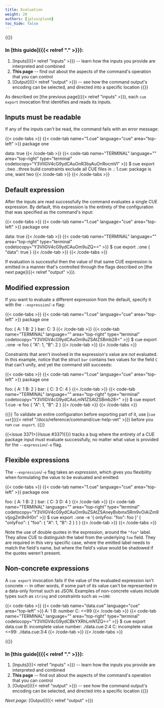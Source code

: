 ```yaml
---
title: Evaluation
weight: 20
authors: [jpluscplusm]
toc_hide: false
---
```


<!-- A warning block is used only to gain access to the yellow background site colour -->
{{<warning>}}
### In [this guide]({{< relref "." >}}):
1. [Inputs]({{< relref "inputs" >}}) --
   learn how the inputs you provide are interpreted and combined
1. **This page** --
   find out about the aspects of the command's operation that you can control
1. [Output]({{< relref "output" >}}) --
   see how the command output's encoding can be selected, and directed into a
   specific location
{{</warning>}}

As described on [the previous page]({{< relref "inputs" >}}), each `cue export`
invocation first identifies and reads its inputs.

## Inputs must be readable

If any of the inputs can't be read, the command fails with an error message:

<!-- This example can't be a simple named file, as the current directory's name
     gets included in the error message, which looks odd. -->
{{< code-tabs >}}
{{< code-tab name="1.cue" language="cue" area="top-left" >}}
package one

data: true
{{< /code-tab >}}
{{< code-tab name="TERMINAL" language="" area="top-right" type="terminal" codetocopy="Y3VlIGV4cG9ydCAuOnR3byAuOnRocmVl" >}}
$ cue export .:two .:three
build constraints exclude all CUE files in .:
    1.cue: package is one, want two
{{< /code-tab >}}
{{< /code-tabs >}}

## Default expression

After the inputs are read successfully the command evaluates a single CUE
expression.
By default, this expression is the entirety of the configuration that was
specified as the command's input:

{{< code-tabs >}}
{{< code-tab name="1.cue" language="cue" area="top-left" >}}
package one

data: true
{{< /code-tab >}}
{{< code-tab name="TERMINAL" language="" area="top-right" type="terminal" codetocopy="Y3VlIGV4cG9ydCAuOm9uZQ==" >}}
$ cue export .:one
{
    "data": true
}
{{< /code-tab >}}
{{< /code-tabs >}}

If evaluation is successful then the value of that same CUE expression is
emitted in a manner that's controlled through the flags described on
[the next page]({{< relref "output" >}}).

## Modified expression

If you want to evaluate a different expression from the default,
specify it with the `--expression`/`-e` flag:

{{< code-tabs >}}
{{< code-tab name="1.cue" language="cue" area="top-left" >}}
package one

foo: {
	A: 1
	B: 2
}
bar: C: 3
{{< /code-tab >}}
{{< code-tab name="TERMINAL" language="" area="top-right" type="terminal" codetocopy="Y3VlIGV4cG9ydCAuOm9uZSAtZSBmb28=" >}}
$ cue export .:one -e foo
{
    "A": 1,
    "B": 2
}
{{< /code-tab >}}
{{< /code-tabs >}}

Constraints that aren't involved in the expression's value are *not* evaluated.
In this example, notice that the struct `bar` contains two values for the field
`C` that can't unify, and yet the command still succeeds:

{{< code-tabs >}}
{{< code-tab name="1.cue" language="cue" area="top-left" >}}
package one

foo: {
	A: 1
	B: 2
}
bar: {
	C: 3
	C: 4
}
{{< /code-tab >}}
{{< code-tab name="TERMINAL" language="" area="top-right" type="terminal" codetocopy="Y3VlIGV4cG9ydCAxLmN1ZSAtZSBmb28=" >}}
$ cue export 1.cue -e foo
{
    "A": 1,
    "B": 2
}
{{< /code-tab >}}
{{< /code-tabs >}}

{{<info>}}
To validate an entire configuration before exporting part of it, use
[`cue vet`]({{< relref "/docs/reference/command/cue-help-vet" >}}) before you
run `cue export`.
{{</info>}}

{{<issue 3371>}}Issue #3371{{</issue>}} tracks a bug where the entirety of a
CUE package input must evaluate successfully, no matter what value is provided
for the `--expression`/`-e` flag.

## Flexible expressions

The `--expression`/`-e` flag takes an *expression*, which gives you flexibility
when formulating the value to be evaluated and emitted:

{{< code-tabs >}}
{{< code-tab name="1.cue" language="cue" area="top-left" >}}
package one

foo: {
	A: 1
	B: 2
}
bar: {
	C: 3
	D: 4
}
{{< /code-tab >}}
{{< code-tab name="TERMINAL" language="" area="top-right" type="terminal" codetocopy="Y3VlIGV4cG9ydCAuOm9uZSAtZSAneyBvbmx5Rm9vOiAiZm9vIjogZm9vIH0n" >}}
$ cue export .:one -e '{ onlyFoo: "foo": foo }'
{
    "onlyFoo": {
        "foo": {
            "A": 1,
            "B": 2
        }
    }
}
{{< /code-tab >}}
{{< /code-tabs >}}

Note the use of double quotes in the expression, around the `"foo"` label.
They allow CUE to distinguish the label from the underlying `foo` field.
They are required in this very specific case, where the emitted label needs to
match the field's name, but where the field's value would be shadowed if the
quotes weren't present.

## Non-concrete expressions

A `cue export` invocation fails if the value of the evaluated expression isn't
concrete -- in other words, if some part of its value can't be represented in a
data-only format such as JSON. Examples of non-concrete values include types
such as `string` and constraints such as `>=100`:

{{< code-tabs >}}
{{< code-tab name="data.cue" language="cue" area="top-left" >}}
A: 1
B: number
C: <=99
{{< /code-tab >}}
{{< code-tab name="TERMINAL" language="" area="top-right" type="terminal" codetocopy="Y3VlIGV4cG9ydCBkYXRhLmN1ZQ==" >}}
$ cue export data.cue
B: incomplete value number:
    ./data.cue:2:4
C: incomplete value <=99:
    ./data.cue:3:4
{{< /code-tab >}}
{{< /code-tabs >}}

<!-- A warning block is used only to gain access to the yellow background site colour -->
{{<warning>}}
### In [this guide]({{< relref "." >}}):
1. [Inputs]({{< relref "inputs" >}}) --
   learn how the inputs you provide are interpreted and combined
1. **This page** --
   find out about the aspects of the command's operation that you can control
1. [Output]({{< relref "output" >}}) --
   see how the command output's encoding can be selected, and directed into a
   specific location
{{</warning>}}

*Next page:* [Output]({{< relref "output" >}})
